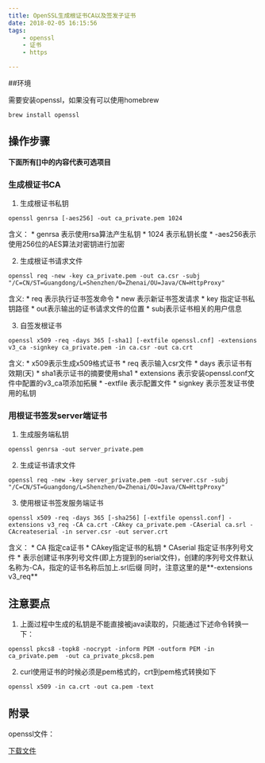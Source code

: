 ```yaml
---
title: OpenSSL生成根证书CA以及签发子证书
date: 2018-02-05 16:15:56
tags:
	- openssl
	- 证书
	- https

---
```


##环境

需要安装openssl，如果没有可以使用homebrew
```
brew install openssl
```

<!-- more -->

## 操作步骤

**下面所有[]中的内容代表可选项目**
### 生成根证书CA
1. 生成根证书私钥
```
openssl genrsa [-aes256] -out ca_private.pem 1024
```
含义：
	* genrsa 表示使用rsa算法产生私钥
	* 1024 表示私钥长度
	* -aes256表示使用256位的AES算法对密钥进行加密

2. 生成根证书请求文件
```
openssl req -new -key ca_private.pem -out ca.csr -subj "/C=CN/ST=Guangdong/L=Shenzhen/O=Zhenai/OU=Java/CN=HttpProxy"
```
含义:
	* req 表示执行证书签发命令
	* new 表示新证书签发请求
	* key 指定证书私钥路径
	* out表示输出的证书请求文件的位置
	* subj表示证书相关的用户信息

3. 自签发根证书
```
openssl x509 -req -days 365 [-sha1] [-extfile openssl.cnf] -extensions v3_ca -signkey ca_private.pem -in ca.csr -out ca.crt
```
含义:
	* x509表示生成x509格式证书
	* req 表示输入csr文件
	* days 表示证书有效期(天)
	* sha1表示证书的摘要使用sha1
	* extensions 表示安装openssl.conf文件中配置的v3_ca项添加拓展
	* -extfile 表示配置文件
	* signkey 表示签发证书使用的私钥

### 用根证书签发server端证书
1. 生成服务端私钥
```
openssl genrsa -out server_private.pem
```

2. 生成证书请求文件
```
openssl req -new -key server_private.pem -out server.csr -subj "/C=CN/ST=Guangdong/L=Shenzhen/O=Zhenai/OU=Java/CN=HttpProxy"
```

3. 使用根证书签发服务端证书
```
openssl x509 -req -days 365 [-sha256] [-extfile openssl.conf] -extensions v3_req -CA ca.crt -CAkey ca_private.pem -CAserial ca.srl -CAcreateserial -in server.csr -out server.crt
```
含义：
	* CA 指定ca证书
	* CAkey指定证书的私钥
	* CAserial 指定证书序列号文件
	* 表示创建证书序列号文件(即上方提到的serial文件)，创建的序列号文件默认名称为-CA，指定的证书名称后加上.srl后缀
同时，注意这里的是**-extensions v3_req** 


## 注意要点
1. 上面过程中生成的私钥是不能直接被java读取的，只能通过下述命令转换一下：
```
openssl pkcs8 -topk8 -nocrypt -inform PEM -outform PEM -in ca_private.pem  -out ca_private_pkcs8.pem
```

2. curl使用证书的时候必须是pem格式的，crt到pem格式转换如下
```
openssl x509 -in ca.crt -out ca.pem -text
```

## 附录
openssl文件：

[下载文件](/assets/file/openssl.conf)
